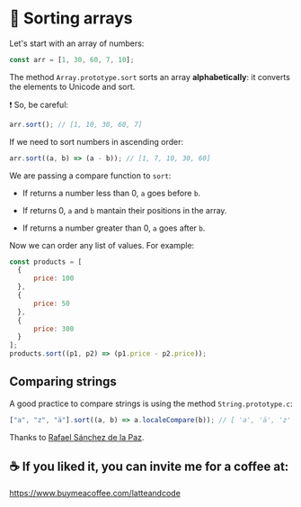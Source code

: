 # 🧺 Sorting arrays 

Let's start with an array of numbers:

```js
const arr = [1, 30, 60, 7, 10];
```

The method `Array.prototype.sort` sorts an array **alphabetically**: it converts the elements to Unicode and sort.

❗️ So, be careful:

```js
arr.sort(); // [1, 10, 30, 60, 7]
```

If we need to sort numbers in ascending order:

```js
arr.sort((a, b) => (a - b)); // [1, 7, 10, 30, 60]
```

We are passing a compare function to `sort`:

- If returns a number less than 0, `a` goes before `b`.

- If returns 0, `a` and `b` mantain their positions in the array.

- If returns a number greater than 0, `a` goes after `b`.

Now we can order any list of values. For example:

```js
const products = [
  {
      price: 100
  },
  {
      price: 50
  },
  {
      price: 300
  }
];
products.sort((p1, p2) => (p1.price - p2.price));
```

## Comparing strings

A good practice to compare strings is using the method `String.prototype.c`:

```js
["a", "z", "ä"].sort((a, b) => a.localeCompare(b)); // [ 'a', 'ä', 'z' ]
```

Thanks to [Rafael Sánchez de la Paz](https://www.linkedin.com/feed/update/urn:li:activity:6724610735957123073?commentUrn=urn%3Ali%3Acomment%3A%28activity%3A6724610735957123073%2C6724974767432073216%29).

## ☕️ If you liked it, you can invite me for a coffee at:

https://www.buymeacoffee.com/latteandcode
